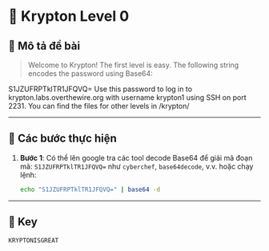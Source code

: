 # 🔑 Krypton Level 0

## 📜 Mô tả đề bài
> Welcome to Krypton! The first level is easy. The following string encodes the password using Base64:

S1JZUFRPTklTR1JFQVQ=
Use this password to log in to krypton.labs.overthewire.org with username krypton1 using SSH on port 2231. You can find the files for other levels in /krypton/

---

## 🧭 Các bước thực hiện
1. **Bước 1**: Có thể lên google tra các tool decode Base64 để giải mã đoạn mã: ```S1JZUFRPTklTR1JFQVQ=``` như ```cyberchef```, ```base64decode```, v.v. hoặc chạy lệnh:   
   ```bash
   echo "S1JZUFRPTklTR1JFQVQ=" | base64 -d
   ```

---

## 🔑 Key
```text
KRYPTONISGREAT
```

